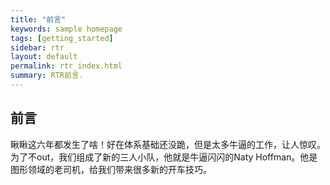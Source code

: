 ```yaml
---
title: "前言"
keywords: sample homepage
tags: [getting_started]
sidebar: rtr
layout: default
permalink: rtr_index.html
summary: RTR前言.
---
```


## 前言

瞅瞅这六年都发生了啥！好在体系基础还没跪，但是太多牛逼的工作，让人惊叹。为了不out，我们组成了新的三人小队，他就是牛逼闪闪的Naty Hoffman。他是图形领域的老司机，给我们带来很多新的开车技巧。
